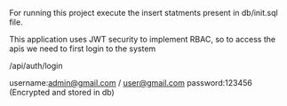 For running this project execute the insert statments present in db/init.sql file.

This application uses JWT security to implement RBAC, so to access the apis we need to first login to the system

/api/auth/login

username:admin@gmail.com / user@gmail.com
password:123456 (Encrypted and stored in db)
